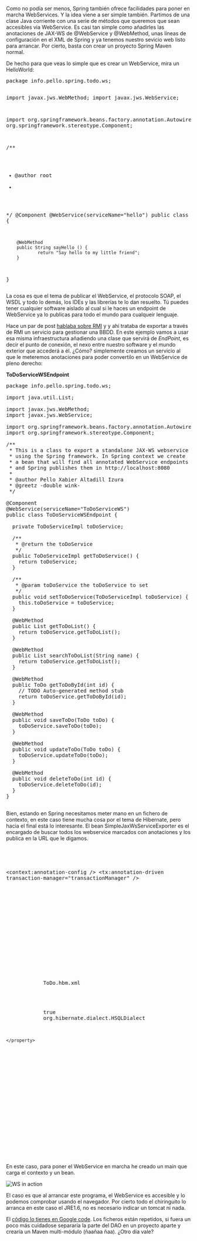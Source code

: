<p>Como no podía ser menos, Spring también ofrece facilidades para poner en marcha WebServices. Y la idea viene a ser simple también.
Partimos de una clase Java corriente con una serie de métodos que queremos que sean accesibles via WebService. Es casi tan simple como
añadirles las anotaciones de JAX-WS de @WebService y @WebMethod, unas líneas de configuración en el XML de Spring y ya tenemos nuestro
sevicio web listo para arrancar. Por cierto, basta con crear un proyecto Spring Maven normal.
</p>
<p>De hecho para que veas lo simple que es crear un WebService, mira un HelloWorld:</p>
<pre class="brush: java">
package info.pello.spring.todo.ws;

import javax.jws.WebMethod;
import javax.jws.WebService;

import org.springframework.beans.factory.annotation.Autowired;
import org.springframework.stereotype.Component;

/**
 * @author root
 *
 */
@Component
@WebService(serviceName="hello")
public class HelloWS {

        @WebMethod
        public String sayHello () {             
                return "Say hello to my little friend";
        }
}
</pre>
</p>
<p>
La cosa es que el tema de publicar el WebService, el protocolo SOAP, el WSDL y todo lo demás, los IDEs
y las librerías te lo dan resuelto. Tú puedes tener cualquier software aislado al cual si le haces un endpoint de WebService 
ya lo publicas para todo el mundo para cualqueir lenguaje. 
</p>
<p>
Hace un par de post <a href="http://www.pello.info/index.php/blog/rmi-con-spring" title="Post sobre RMI">hablaba sobre RMI</a> y y ahí trataba de exportar a través de RMI un servicio para gestionar una BBDD. En  este ejemplo
vamos a usar esa misma infraestructura añadiendo una clase que servirá de <em>EndPoint</em>, es decir el punto de conexión, el nexo entre nuestro software y el mundo
exterior que accederá a él. ¿Cómo? simplemente creamos un servicio al que le meteremos anotaciones para poder convertilo en un WebService de pleno derecho:
</p>

<b>ToDoServiceWSEndpoint</b>
<pre class="brush: java">
package info.pello.spring.todo.ws;

import java.util.List;

import javax.jws.WebMethod;
import javax.jws.WebService;

import org.springframework.beans.factory.annotation.Autowired;
import org.springframework.stereotype.Component;

/**
 * This is a class to export a standalone JAX-WS webservice
 * using the Spring framework. In Spring context we create
 * a bean that will find all annotated WebService endpoints like this,
 * and Spring publishes them in http://localhost:8080
 * 
 * @author Pello Xabier Altadill Izura
 * @greetz -double wink-
 */

@Component
@WebService(serviceName="ToDoServiceWS")
public class ToDoServiceWSEndpoint {

﻿  private ToDoServiceImpl toDoService;
﻿  
﻿  /**
﻿   * @return the toDoService
﻿   */
﻿  public ToDoServiceImpl getToDoService() {
﻿  ﻿  return toDoService;
﻿  }

﻿  /**
﻿   * @param toDoService the toDoService to set
﻿   */
﻿  public void setToDoService(ToDoServiceImpl toDoService) {
﻿  ﻿  this.toDoService = toDoService;
﻿  }

﻿  @WebMethod
﻿  public List<ToDo> getToDoList() {
﻿  ﻿  return toDoService.getToDoList();
﻿  }

﻿  @WebMethod
﻿  public List<ToDo> searchToDoList(String name) {
﻿  ﻿  return toDoService.getToDoList();
﻿  }

﻿  @WebMethod
﻿  public ToDo getToDoById(int id) {
﻿  ﻿  // TODO Auto-generated method stub
﻿  ﻿  return toDoService.getToDoById(id);
﻿  }

﻿  @WebMethod
﻿  public void saveToDo(ToDo toDo) {
﻿  ﻿  toDoService.saveToDo(toDo);
﻿  }

﻿  @WebMethod
﻿  public void updateToDo(ToDo toDo) {
﻿  ﻿  toDoService.updateToDo(toDo);
﻿  }

﻿  @WebMethod
﻿  public void deleteToDo(int id) {
﻿  ﻿  toDoService.deleteToDo(id);
﻿  }
}

</pre>


<p>
Bien, estando en Spring necesitamos meter mano en un fichero de contexto, en este caso tiene mucha cosa
por el tema de Hibernate, pero hacia el final está lo interesante. El bean SimpleJaxWsServiceExporter
es el encargado de buscar todos los webservice marcados con anotaciones y los publica en la URL que le digamos.
</p>
<pre  class="brush: xml">
<?xml version="1.0" encoding="UTF-8"?>
<beans xmlns="http://www.springframework.org/schema/beans"
	xmlns:xsi="http://www.w3.org/2001/XMLSchema-instance"
	xmlns:tx="http://www.springframework.org/schema/tx"
	xmlns:context="http://www.springframework.org/schema/context"
	xmlns:p="http://www.springframework.org/schema/p"
	xsi:schemaLocation="http://www.springframework.org/schema/beans 
						http://www.springframework.org/schema/beans/spring-beans-3.2.xsd
						http://www.springframework.org/schema/tx
        				http://www.springframework.org/schema/tx/spring-tx-3.0.xsd
        				http://www.springframework.org/schema/context
           				http://www.springframework.org/schema/context/spring-context-3.0.xsd">

 <context:annotation-config />
 <tx:annotation-driven transaction-manager="transactionManager" />
 
<!-- We define a Bean for datasource -->
<bean id="dataSource" class="org.springframework.jdbc.datasource.DriverManagerDataSource">
		<property name="driverClassName" value="org.hsqldb.jdbcDriver" />
		<property name="url" value="jdbc:hsqldb:file:src/main/resources/todo" />
		<property name="username" value="sa" />
		<property name="password" value="" />
</bean>

<!--
We create Hibernate's SessionFactory bean
to get a Hibernate session in our program
If you pay attention you'll realize that this bean config
is somehow like the hibernate.cfg.xml configuration. We don't need
to create that file now.
-->
<bean id="sessionFactory" class="org.springframework.orm.hibernate3.LocalSessionFactoryBean">
	<property name="dataSource" ref="dataSource" />
	<property name="mappingResources">
		<list>
			<value>ToDo.hbm.xml</value>
		</list>		
	</property>
	<property name="hibernateProperties">
		<props>
			<prop key="hibernate.show_sql">true</prop>
			<prop key="hibernate.dialect">org.hibernate.dialect.HSQLDialect</prop>
		</props>
		
	</property>
</bean>
<!-- 
In linux console, hsqldb-databasemanager
Generates todo.log and todo.properties
create table todo (
id identity,
name varchar(30),
description varchar(255),
date date,
done boolean);

insert into todo values(null,'Blog','Improve the blog','2013-07-24',false);

 -->
<bean id="transactionManager" class="org.springframework.orm.hibernate3.HibernateTransactionManager">
    <property name="sessionFactory" ref="sessionFactory" />
</bean>

<bean id="toDoDAO" class="info.pello.spring.todo.ws.ToDoDAO" >
</bean>

<!-- 
This is our service implementation
We inject our hibernate DAO
 -->
<bean id="toDoServiceImpl" class="info.pello.spring.todo.ws.ToDoServiceImpl">
	<property name="toDoDAO" ref="toDoDAO" />
</bean>

<!-- This bean will search for all webservice endpoint classes with annotations -->
<bean class="org.springframework.remoting.jaxws.SimpleJaxWsServiceExporter"
p:baseAddress="http://localhost:8888/services/"
 />
<!-- 
We could stablish url for publishing WS:
	p:baseAddress="http://localhost:8888/services/"
 -->
 
<bean id="toDoServiceWSEndpoint" class="info.pello.spring.todo.ws.ToDoServiceWSEndpoint"
	p:toDoService-ref="toDoServiceImpl" 
/>

<bean id="hello" class="info.pello.spring.todo.ws.HelloWS" />
</beans>

</pre>
<p>
En este caso, para poner el WebService en marcha he creado un main que carga el contexto y un bean.</p><p><img src="http://www.pello.info/images/wsinaction.png" title="WS in action" alt="WS in action" /></p><p>
El caso es que al arrancar este programa, el WebService es accesible y lo podemos comprobar usando el navegador. Por cierto todo el chiringuito lo arranca en este caso el JRE1.6, no es necesario indicar un tomcat ni nada.
</p>
<p>El <a href="http://code.google.com/p/erps-2dam-4vientos/source/browse/trunk/ToDoRemoteWS/" title="Ejemplo de WebService con Spring">código lo tienes en Google code</a>. Los ficheros están repetidos, si fuera un poco más cuidadose separaría la parte del DAO en un proyecto aparte y crearía un Maven multi-módulo (ñaañaa ñaa). ¿Otro día vale?
</p>
